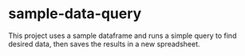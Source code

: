 # sample-data-query
This project uses a sample dataframe and runs a simple query to find desired data, then saves the results in a new spreadsheet.

